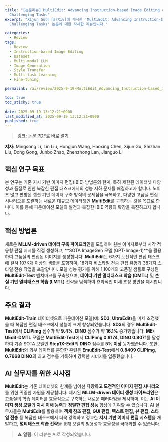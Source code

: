 ```yaml
---
title: "[논문리뷰] MultiEdit: Advancing Instruction-based Image Editing on Diverse and
  Challenging Tasks"
excerpt: "Xijun Gu이 [arXiv]에 게시한 'MultiEdit: Advancing Instruction-based Image Editing on Diverse and
  Challenging Tasks' 논문에 대한 자세한 리뷰입니다."

categories:
  - Review
tags:
  - Review
  - Instruction-based Image Editing
  - Dataset
  - Multi-modal LLM
  - Image Generation
  - Style Transfer
  - Multi-task Learning
  - Fine-tuning

permalink: /ai/review/2025-9-19-MultiEdit_Advancing_Instruction-based_Image_Editing_on_Diverse_and_Challenging_Tasks/

toc: true
toc_sticky: true

date: 2025-09-19 13:12:21+0900
last_modified_at: 2025-09-19 13:12:21+0900
published: true
---
```

> **링크:** [논문 PDF로 바로 열기](https://arxiv.org/abs/2509.14638)

**저자:** Mingsong Li, Lin Liu, Hongjun Wang, Haoxing Chen, Xijun Gu, Shizhan Liu, Dong Gong, Junbo Zhao, Zhenzhong Lan, Jianguo Li



## 핵심 연구 목표
본 연구는 기존 지시 기반 이미지 편집(IBIE) 방법론의 한계, 특히 제한된 데이터셋 다양성과 품질로 인한 복잡한 편집 태스크에서의 성능 저하 문제를 해결하고자 합니다. 노이즈 많고 편향된 캡션 기반 데이터 구축 방식의 문제점을 극복하고, 다양한 고품질 편집 시나리오를 포괄하는 새로운 대규모 데이터셋인 **MultiEdit**를 구축하는 것을 목표로 합니다. 이를 통해 파운데이션 모델의 발전과 복잡한 IBIE 역량의 확장을 촉진하고자 합니다.

## 핵심 방법론
새로운 **MLLM-driven 데이터 구축 파이프라인**을 도입하여 원본 이미지로부터 시각 적응형 편집 지시를 직접 생성하고, **SOTA ImageGen 모델 (GPT-Image-1)**을 활용하여 고품질의 편집된 이미지를 생성합니다. **MultiEdit**는 6가지 도전적인 편집 태스크에 걸쳐 107K개 이상의 샘플을 포함하며, 18가지 비스타일 전송 편집 유형과 38가지 스타일 전송 작업을 포괄합니다. 모델 성능 평가를 위해 1,100개의 고품질 샘플로 구성된 **MultiEdit-Test** 벤치마크를 구축했으며, **데이터 기반 멀티태스크 학습 (DMTL)** 및 **손실 기반 멀티태스크 학습 (LMTL)** 전략을 탐색하여 효과적인 미세 조정 방안을 제시합니다.

## 주요 결과
**MultiEdit-Train** 데이터셋으로 파운데이션 모델(예: **SD3**, **UltraEdit**)을 미세 조정했을 때 복잡한 편집 태스크에서 성능이 크게 향상되었습니다. **SD3**의 경우 **MultiEdit-Test**에서 **CLIPimg** 점수가 약 **9.4%**, **DINO** 점수가 약 **16.1%** 증가했습니다. **ME-UEdit-DMTL** 모델은 **MultiEdit-Test**에서 **CLIPimg 0.8174**, **DINO 0.8071**를 달성하여 기존 SOTA 모델인 **Step1X-Edit**의 **DINO** 점수를 **5% 이상** 능가했습니다. 또한, **MultiEdit**와 외부 데이터를 혼합한 훈련은 **EmuEdit-Test**에서 **0.8409 CLIPimg**, **0.7668 DINO**의 최고 점수를 기록하며 강력한 시너지를 입증했습니다.

## AI 실무자를 위한 시사점
**MultiEdit**는 기존 데이터셋의 한계를 넘어선 **다양하고 도전적인 이미지 편집 시나리오**를 위한 귀중한 자원을 제공합니다. 제시된 **MLLM-driven 데이터 생성 파이프라인**은 고품질의 학습 데이터를 효율적으로 구축하는 새로운 패러다임을 제시하며, 이는 **AI 이미지 생성 모델**의 **지시 이해 능력**과 **정밀한 편집 성능** 향상에 기여할 수 있습니다. AI 실무자들은 **MultiEdit**를 활용하여 **객체 참조 편집, GUI 편집, 텍스트 편집, 뷰 편집, 스타일 전송** 등 복잡한 태스크에서 더욱 강력하고 정교한 **지시 기반 이미지 편집 시스템**을 개발하고, **멀티태스크 학습 전략**을 통해 모델의 범용성과 효율성을 극대화할 수 있습니다.

> ⚠️ **알림:** 이 리뷰는 AI로 작성되었습니다.